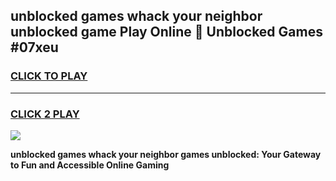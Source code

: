 
## unblocked games whack your neighbor unblocked game Play Online 👋 Unblocked Games #07xeu
<h3>
<a href="https://premium.freeplayer.one?title=unblocked_games_whack_your_neighbor&ref=21F">CLICK TO PLAY</a></h3>
<hr>

<h3>
<a href="https://premium.freeplayer.one?title=unblocked_games_whack_your_neighbor&ref=21F">CLICK 2 PLAY</a>
  
</h3>

<a href="https://premium.freeplayer.one?title=unblocked_games_whack_your_neighbor&ref=21F/"><img src="https://clearcache.store/games.png"></a>


**unblocked games whack your neighbor games unblocked: Your Gateway to Fun and Accessible Online Gaming**
